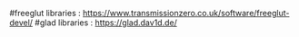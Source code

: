 #freeglut libraries : 
          https://www.transmissionzero.co.uk/software/freeglut-devel/
#glad libraries : 
          https://glad.dav1d.de/
